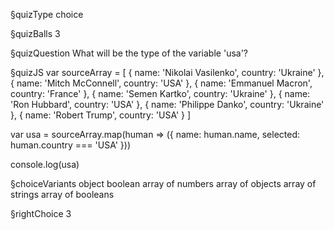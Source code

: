 §quizType
choice

§quizBalls
3

§quizQuestion
What will be the type of the variable 'usa'?


§quizJS
var sourceArray = [
  { name: 'Nikolai Vasilenko',  country:  'Ukraine' },
  { name: 'Mitch McConnell', country: 'USA' },
  { name: 'Emmanuel Macron', country: 'France' },
  { name: 'Semen Kartko', country: 'Ukraine' },
  { name: 'Ron Hubbard', country: 'USA' },
  { name: 'Philippe Danko',  country: 'Ukraine' },
  { name: 'Robert Trump',  country: 'USA' }
]

var usa = sourceArray.map(human => ({
  name: human.name,
  selected: human.country === 'USA'
}))

console.log(usa)


§choiceVariants
object
boolean
array of numbers
array of objects
array of strings
array of booleans


§rightChoice
3
